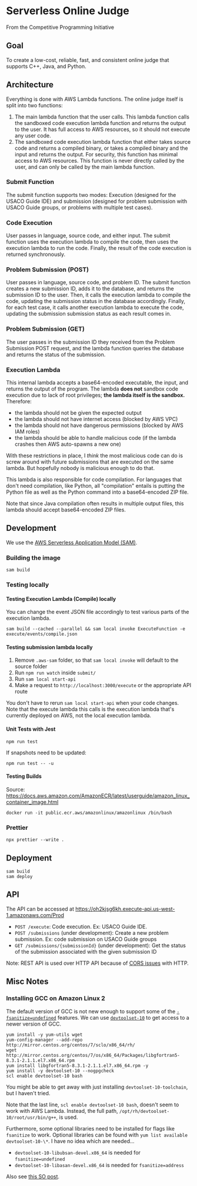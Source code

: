 # Serverless Online Judge

From the Competitive Programming Initiative

## Goal

To create a low-cost, reliable, fast, and consistent online judge that supports C++, Java, and Python.

## Architecture

Everything is done with AWS Lambda functions. The online judge itself is split into two functions:

1. The main lambda function that the user calls. This lambda function calls the sandboxed code execution lambda function and returns the output to the user. It has full access to AWS resources, so it should not execute any user code.
2. The sandboxed code execution lambda function that either takes source code and returns a compiled binary, or takes a compiled binary and the input and returns the output. For security, this function has minimal access to AWS resources. This function is never directly called by the user, and can only be called by the main lambda function.

### Submit Function

The submit function supports two modes: Execution (designed for the USACO Guide IDE) and submission (designed for problem submission with USACO Guide groups, or problems with multiple test cases).

### Code Execution

User passes in language, source code, and either input. The submit function uses the execution lambda to compile the code, then uses the execution lambda to run the code. Finally, the result of the code execution is returned synchronously.

### Problem Submission (POST)

User passes in language, source code, and problem ID. The submit function creates a new submission ID, adds it to the database, and returns the submission ID to the user. Then, it calls the execution lambda to compile the code, updating the submission status in the database accordingly. Finally, for each test case, it calls another execution lambda to execute the code, updating the submission submission status as each result comes in.

### Problem Submission (GET)

The user passes in the submission ID they received from the Problem Submission POST request, and the lambda function queries the database and returns the status of the submission.

### Execution Lambda

This internal lambda accepts a base64-encoded executable, the input, and returns the output of the program. The lambda **does not** sandbox code execution due to lack of root privileges; **the lambda itself is the sandbox.** Therefore:

- the lambda should not be given the expected output
- the lambda should not have internet access (blocked by AWS VPC)
- the lambda should not have dangerous permissions (blocked by AWS IAM roles)
- the lambda should be able to handle malicious code (if the lambda crashes then AWS auto-spawns a new one)

With these restrictions in place, I *think* the most malicious code can do is screw around with future submissions that are executed on the same lambda. But hopefully nobody is malicious enough to do that.

This lambda is also responsible for code compilation. For languages that don't need compilation, like Python, all "compilation" entails is putting the Python file as well as the Python command into a base64-encoded ZIP file.

Note that since Java compilation often results in multiple output files, this lambda should accept base64-encoded ZIP files.

## Development

We use the [AWS Serverless Application Model (SAM)](https://docs.aws.amazon.com/serverless-application-model/latest/developerguide/serverless-getting-started.html).

### Building the image

```
sam build
```

### Testing locally

#### Testing Execution Lambda (Compile) locally

You can change the event JSON file accordingly to test various parts of the execution lambda.

```
sam build --cached --parallel && sam local invoke ExecuteFunction -e execute/events/compile.json
```

#### Testing submission lambda locally

1. Remove `.aws-sam` folder, so that `sam local invoke` will default to the source folder
2. Run `npm run watch` inside `submit/`
3. Run `sam local start-api`
4. Make a request to `http://localhost:3000/execute` or the appropriate API route

You don't have to rerun `sam local start-api` when your code changes. Note that the execute lambda this calls is the execution lambda that's currently deployed on AWS, not the local execution lambda.

#### Unit Tests with Jest

```
npm run test
```

If snapshots need to be updated:

```
npm run test -- -u
```

#### Testing Builds

Source: https://docs.aws.amazon.com/AmazonECR/latest/userguide/amazon_linux_container_image.html

```
docker run -it public.ecr.aws/amazonlinux/amazonlinux /bin/bash
```

### Prettier

```
npx prettier --write .
```

## Deployment

```
sam build
sam deploy
```

## API

The API can be accessed at https://oh2kjsg6kh.execute-api.us-west-1.amazonaws.com/Prod

- `POST /execute`: Code execution. Ex: USACO Guide IDE.
- `POST /submissions` (under development): Create a new problem submission. Ex: code submission on USACO Guide groups
- `GET /submissions/{submissionId}` (under development): Get the status of the submission associated with the given submission ID

Note: REST API is used over HTTP API because of [CORS issues](https://github.com/aws/aws-sam-cli/issues/2637) with HTTP.

## Misc Notes

### Installing GCC on Amazon Linux 2

The default version of GCC is not new enough to support some of the [`-fsanitize=undefined`](https://usaco.guide/general/debugging-lang/#-fsanitizeundefined) features. We can use [`devtoolset-10`](https://access.redhat.com/documentation/en-us/red_hat_developer_toolset/10/html-single/user_guide/index#part-Introduction) to get access to a newer version of GCC.

```
yum install -y yum-utils wget
yum-config-manager --add-repo http://mirror.centos.org/centos/7/sclo/x86_64/rh/
wget http://mirror.centos.org/centos/7/os/x86_64/Packages/libgfortran5-8.3.1-2.1.1.el7.x86_64.rpm
yum install libgfortran5-8.3.1-2.1.1.el7.x86_64.rpm -y
yum install -y devtoolset-10 --nogpgcheck
scl enable devtoolset-10 bash
```

You might be able to get away with just installing `devtoolset-10-toolchain`, but I haven't tried.

Note that the last line, `scl enable devtoolset-10 bash`, doesn't seem to work with AWS Lambda. Instead, the full path, `/opt/rh/devtoolset-10/root/usr/bin/g++`, is used.

Furthermore, some optional libraries need to be installed for flags like `fsanitize` to work. Optional libraries can be found with `yum list available devtoolset-10-\*`. I have no idea which are needed...
- `devtoolset-10-libubsan-devel.x86_64` is needed for `fsanitize=undefined`
- `devtoolset-10-libasan-devel.x86_64` is needed for `fsanitize=address`

Also see [this SO post](https://stackoverflow.com/questions/61165009/how-to-install-devtoolset-8-gcc-8-on-amazon-linux-2).